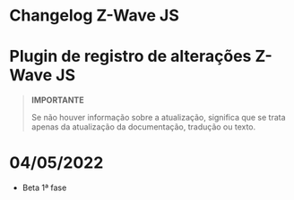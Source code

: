 # Changelog Z-Wave JS

# Plugin de registro de alterações Z-Wave JS

>**IMPORTANTE**
>
>Se não houver informação sobre a atualização, significa que se trata apenas da atualização da documentação, tradução ou texto.

# 04/05/2022

- Beta 1ª fase
